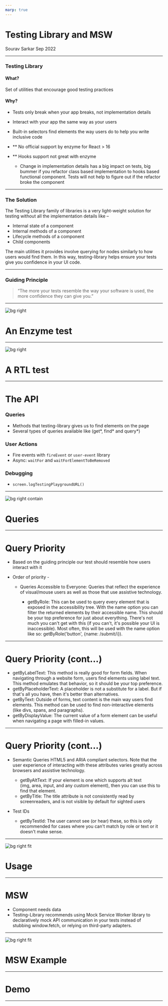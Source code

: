 ```yaml
---
marp: true
---
```


# Testing Library and MSW

Sourav Sarkar
Sep 2022

---


### Testing Library


#### What?

Set of utilities that encourage good testing practices

#### Why?

- Tests only break when your app breaks, not implementation details
- Interact with your app the same way as your users
- Built-in selectors find elements the way users do to help you write inclusive code
- ** No official support by enzyme for React > 16
- ** Hooks support not great with enzyme

    - Change in implementation details has a big impact on tests, big bummer if you refactor class based implementation to hooks based functional component. Tests will not help to figure out if the refactor broke the component

---

### The Solution

The Testing Library family of libraries is a very light-weight solution for testing without all the implementation details like – 

- Internal state of a component
- Internal methods of a component
- Lifecycle methods of a component
- Child components

The main utilities it provides involve querying for nodes similarly to how users would find them. In this way, testing-library helps ensure your tests give you confidence in your UI code.

---

### Guiding Principle

> “The more your tests resemble the way your software is used, the more confidence they can give you.”


---

![bg right ](image.png)

# An Enzyme test



--- 

![bg right](image-1.png)

# A RTL test


---

# The API


### Queries

- Methods that testing-library gives us to find elements on the page
- Several types of queries available like (get*, find* and query*)

### User Actions

- Fire events with `fireEvent` or `user-event` library
- Async: `waitFor` and `waitForElementToBeRemoved`


### Debugging

- `screen.logTestingPlaygroundURL()`

---


![bg right contain](image-2.png)

# Queries


---

# Query Priority

- Based on the guiding principle our test should resemble how users interact with it 
- Order of priority - 

    - Queries Accessible to Everyone: Queries that reflect the experience of visual/mouse users as well as those that use assistive technology.
    
        - getByRole: This can be used to query every element that is exposed in the accessibility tree. With the name option you can filter the returned elements by their accessible name. This should be your top preference for just about everything. There's not much you can't get with this (if you can't, it's possible your UI is inaccessible). Most often, this will be used with the name option like so: getByRole('button', {name: /submit/i}).

---

# Query Priority (cont...)

- getByLabelText: This method is really good for form fields. When navigating through a website form, users find elements using label text. This method emulates that behavior, so it should be your top preference.
- getByPlaceholderText: A placeholder is not a substitute for a label. But if that's all you have, then it's better than alternatives.
- getByText: Outside of forms, text content is the main way users find elements. This method can be used to find non-interactive elements (like divs, spans, and paragraphs).
- getByDisplayValue: The current value of a form element can be useful when navigating a page with filled-in values.

--- 

# Query Priority (cont...)


- Semantic Queries HTML5 and ARIA compliant selectors. Note that the user experience of interacting with these attributes varies greatly across browsers and assistive technology.

    - getByAltText: If your element is one which supports alt text (img, area, input, and any custom element), then you can use this to find that element.
    - getByTitle: The title attribute is not consistently read by screenreaders, and is not visible by default for sighted users


- Test IDs

    - getByTestId: The user cannot see (or hear) these, so this is only recommended for cases where you can't match by role or text or it doesn't make sense.

--- 

![bg right fit](image-3.png)

# Usage


---

# MSW

- Component needs data
- Testing-Library recommends using Mock Service Worker library to declaratively mock API communication in your tests instead of stubbing window.fetch, or relying on third-party adapters.

---

![bg right fit](image-4.png)

# MSW Example


--- 

# Demo


---







